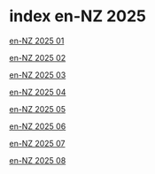 # index en-NZ 2025

<a href="./01">en-NZ 2025 01</a>

<a href="./02">en-NZ 2025 02</a>

<a href="./03">en-NZ 2025 03</a>

<a href="./04">en-NZ 2025 04</a>

<a href="./05">en-NZ 2025 05</a>

<a href="./06">en-NZ 2025 06</a>

<a href="./07">en-NZ 2025 07</a>

<a href="./08">en-NZ 2025 08</a>
